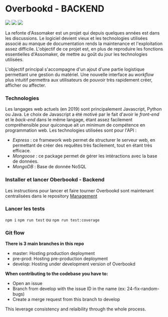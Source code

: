 # Overbookd - BACKEND

![](https://gitlab.com/24-heures-insa/overbookd/backend/badges/develop/pipeline.svg?key_text=develop+pipeleine&key_width=105)
![](https://gitlab.com/24-heures-insa/overbookd/backend/badges/pre-prod/pipeline.svg?key_text=pre-prod+pipeleine&key_width=110)
![](https://gitlab.com/24-heures-insa/overbookd/backend/badges/master/pipeline.svg?key_text=master+pipeleine&key_width=100)

La refonte d'Assomaker est un projet qui depuis quelques années est dans les discussions.
Le logiciel devient vieux et les technologies utilisées associé au manque de documentation
rends la maintenance et l'exploitation assez difficile. L'objectif de ce projet est, en
plus de reproduire les fonctions essentielles d'Assomaker, de mettre au goût du jour les
technologies utilisées.

L'objectif principal s'accompagne d'un ajout d'une partie logistique permettant une gestion du matériel.
Une nouvelle interface au _workflow_ plus intuitif permettra aux utilisateurs de pouvoir très rapidement
créer, afficher ou affecter.

### Technologies

Les langages web actuels (en 2019) sont principalement Javascript, Python ou Java. Le choix de Javascript a été
motivé par le fait d'avoir le _front-end_ et le _back-end_ dans le même langage, étant assez facilement compréhensible
pour quiconque ait un minimum de compétence en programmation web.
Les technologies utilisées sont pour l'API :

- _Express_ : ce framework web permet de structurer le serveur web, en permettant de créer des requêtes très facilement,
  tout en étant très efficace.
- _Mongoose_ : ce package permet de gérer les intéractions avec la base de données.
- _MongoDB_ : Base de donnée NoSQL

### Installer et lancer Oberbookd - Backend

Les instructions pour lancer et faire tourner Overbookd sont maintenant centralisées dans le repository [Management](https://gitlab.com/24-heures-insa/overbookd/management/)

### Lancer les tests

`npm i`
`npm run test` ou `npm run test:coverage`

### Git flow 

**There is 3 main branches in this repo**

 - master: Hosting production deployment
 - pre-prod: Hosting pre-production deployment
 - develop: Hosting under development version of Overbookd

**When contributing to the codebase you have to:**

 - Open an issue
 - Branch from develop with the issue ID in the name (ex: 24-fix-random-bugs)
 - Create a merge request from this branch to develop

This leverage consistency and relaibility through the whole process.